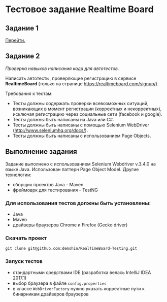 # Тестовое задание Realtime Board

## Задание 1
[Перейти.](./testing-scenario-text-tool.md)

## Задание 2

_Проверка навыков написания кода для автотестов._

Написать автотесты, проверяющие регистрацию в сервисе **RealtimeBoard** (только на странице https://realtimeboard.com/signup/).

Требования к тестам:
- Тесты должны содержать проверки всевозможных ситуаций, возникающих в момент регистрации (корректных и некорректных), исключая регистрацию через социальные сети (facebook и google).
- Тесты должны быть написаны на Java или C#.
- Тесты должны быть написаны с помощью Selenium WebDriver (http://www.seleniumhq.org/docs/).
- Тесты должны быть написаны с использованием Page Objects.

## Выполнение задания

Задание выполнено с использованием Selenium Webdriver v.3.4.0 на языке Java.
Использован паттерн Page Object Model.
Другие технологии:
- сборщик проектов Java - Maven
- фреймоврк для тестирования - TestNG

### Для использования тестов должны быть установлены:
- Java
- Maven
- драйверы браузеров Chrome и Firefox (Gecko driver)

### Скачать проект
`git clone git@github.com:demshin/RealTimeBoard-Testing.git`

### Запуск тестов
- стандартными средствами IDE (разработка велась IntelliJ IDEA 2017.1)
- выбор браузера в файле `config.properties`
- в классе `WebDriverFactory` нужно указать корректные пути к бинарникам драйверов браузеров